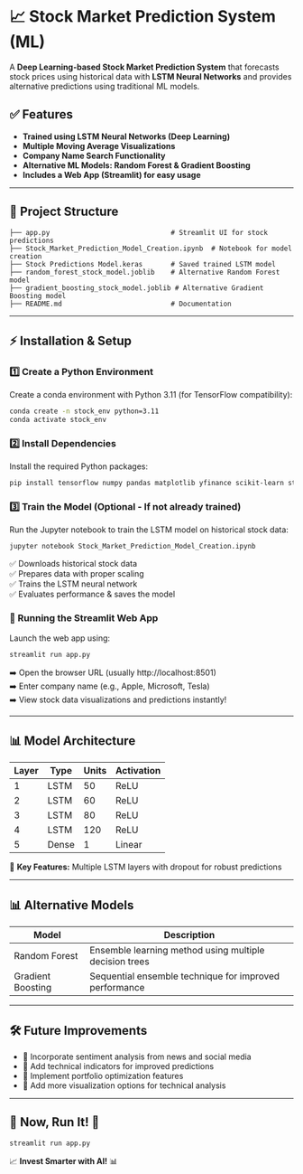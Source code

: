 # 📈 Stock Market Prediction System (ML)

A **Deep Learning-based Stock Market Prediction System** that forecasts stock prices using historical data with **LSTM Neural Networks** and provides alternative predictions using traditional ML models.

## ✅ Features

- **Trained using LSTM Neural Networks (Deep Learning)**
- **Multiple Moving Average Visualizations**
- **Company Name Search Functionality**
- **Alternative ML Models: Random Forest & Gradient Boosting**
- **Includes a Web App (Streamlit) for easy usage**

---

## 📂 Project Structure

```
├── app.py                              # Streamlit UI for stock predictions
├── Stock_Market_Prediction_Model_Creation.ipynb  # Notebook for model creation
├── Stock Predictions Model.keras       # Saved trained LSTM model
├── random_forest_stock_model.joblib    # Alternative Random Forest model
├── gradient_boosting_stock_model.joblib # Alternative Gradient Boosting model
├── README.md                           # Documentation
```

---

## ⚡ Installation & Setup

### 1️⃣ Create a Python Environment

Create a conda environment with Python 3.11 (for TensorFlow compatibility):

```bash
conda create -n stock_env python=3.11
conda activate stock_env
```

### 2️⃣ Install Dependencies

Install the required Python packages:

```bash
pip install tensorflow numpy pandas matplotlib yfinance scikit-learn streamlit ipykernel
```

### 3️⃣ Train the Model (Optional - If not already trained)

Run the Jupyter notebook to train the LSTM model on historical stock data:

```bash
jupyter notebook Stock_Market_Prediction_Model_Creation.ipynb
```

✅ Downloads historical stock data  
✅ Prepares data with proper scaling  
✅ Trains the LSTM neural network  
✅ Evaluates performance & saves the model

### 🚀 Running the Streamlit Web App

Launch the web app using:

```bash
streamlit run app.py
```

➡️ Open the browser URL (usually http://localhost:8501)  
➡️ Enter company name (e.g., Apple, Microsoft, Tesla)  
➡️ View stock data visualizations and predictions instantly!

---

## 📊 Model Architecture

| Layer | Type  | Units | Activation |
| ----- | ----- | ----- | ---------- |
| 1     | LSTM  | 50    | ReLU       |
| 2     | LSTM  | 60    | ReLU       |
| 3     | LSTM  | 80    | ReLU       |
| 4     | LSTM  | 120   | ReLU       |
| 5     | Dense | 1     | Linear     |

🚀 **Key Features:** Multiple LSTM layers with dropout for robust predictions

---

## 📊 Alternative Models

| Model             | Description                                            |
| ----------------- | ------------------------------------------------------ |
| Random Forest     | Ensemble learning method using multiple decision trees |
| Gradient Boosting | Sequential ensemble technique for improved performance |

---

## 🛠 Future Improvements

- 🔹 Incorporate sentiment analysis from news and social media
- 🔹 Add technical indicators for improved predictions
- 🔹 Implement portfolio optimization features
- 🔹 Add more visualization options for technical analysis

---

## 📌 Now, Run It! 🚀

```bash
streamlit run app.py
```

📈 **Invest Smarter with AI!** 📊

